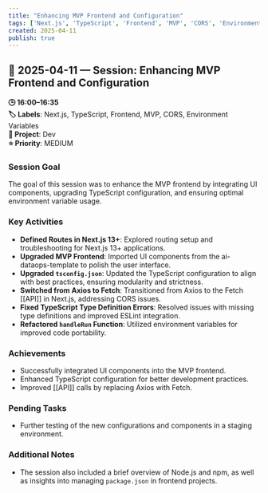 ```yaml
---
title: "Enhancing MVP Frontend and Configuration"
tags: ['Next.js', 'TypeScript', 'Frontend', 'MVP', 'CORS', 'Environment Variables']
created: 2025-04-11
publish: true
---
```


## 📅 2025-04-11 — Session: Enhancing MVP Frontend and Configuration

**🕒 16:00–16:35**  
**🏷️ Labels**: Next.js, TypeScript, Frontend, MVP, CORS, Environment Variables  
**📂 Project**: Dev  
**⭐ Priority**: MEDIUM  


### Session Goal
The goal of this session was to enhance the MVP frontend by integrating UI components, upgrading TypeScript configuration, and ensuring optimal environment variable usage.

### Key Activities
- **Defined Routes in Next.js 13+**: Explored routing setup and troubleshooting for Next.js 13+ applications.
- **Upgraded MVP Frontend**: Imported UI components from the ai-dataops-template to polish the user interface.
- **Upgraded `tsconfig.json`**: Updated the TypeScript configuration to align with best practices, ensuring modularity and strictness.
- **Switched from Axios to Fetch**: Transitioned from Axios to the Fetch [[API]] in Next.js, addressing CORS issues.
- **Fixed TypeScript Type Definition Errors**: Resolved issues with missing type definitions and improved ESLint integration.
- **Refactored `handleRun` Function**: Utilized environment variables for improved code portability.

### Achievements
- Successfully integrated UI components into the MVP frontend.
- Enhanced TypeScript configuration for better development practices.
- Improved [[API]] calls by replacing Axios with Fetch.

### Pending Tasks
- Further testing of the new configurations and components in a staging environment.

### Additional Notes
- The session also included a brief overview of Node.js and npm, as well as insights into managing `package.json` in frontend projects.
